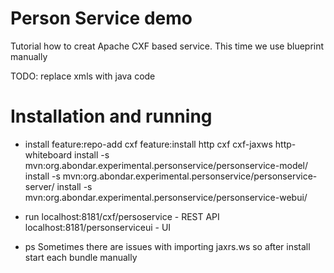 # Person Service demo

Tutorial how to creat Apache CXF based service.
This time we use blueprint manually

TODO: replace xmls with java code 

# Installation and running

- install
feature:repo-add cxf
feature:install http cxf cxf-jaxws http-whiteboard
install -s mvn:org.abondar.experimental.personservice/personservice-model/
install -s mvn:org.abondar.experimental.personservice/personservice-server/
install -s mvn:org.abondar.experimental.personservice/personservice-webui/

- run
localhost:8181/cxf/persoservice - REST API
localhost:8181/personserviceui - UI

- ps
Sometimes there are issues with importing jaxrs.ws so after install start each bundle manually
